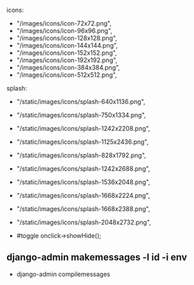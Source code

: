 icons:
  - "/images/icons/icon-72x72.png",
  - "/images/icons/icon-96x96.png",
  - "/images/icons/icon-128x128.png",
  - "/images/icons/icon-144x144.png",
  - "/images/icons/icon-152x152.png",
  - "/images/icons/icon-192x192.png",
  - "/images/icons/icon-384x384.png",
  - "/images/icons/icon-512x512.png",

splash:
  - "/static/images/icons/splash-640x1136.png",
  - "/static/images/icons/splash-750x1334.png",
  - "/static/images/icons/splash-1242x2208.png",
  - "/static/images/icons/splash-1125x2436.png",
  - "/static/images/icons/splash-828x1792.png",
  - "/static/images/icons/splash-1242x2688.png",
  - "/static/images/icons/splash-1536x2048.png",
  - "/static/images/icons/splash-1668x2224.png",
  - "/static/images/icons/splash-1668x2388.png",
  - "/static/images/icons/splash-2048x2732.png",

- #toggle onclick->showHide();

## django-admin makemessages -l id -i env
- django-admin compilemessages
